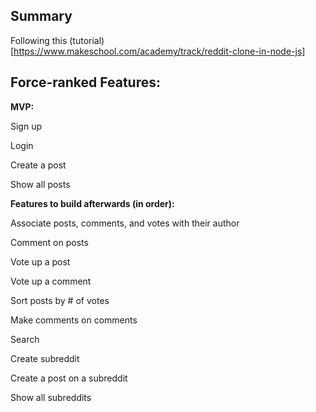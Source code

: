 ## Summary

Following this (tutorial)[https://www.makeschool.com/academy/track/reddit-clone-in-node-js]


## Force-ranked Features:

**MVP:**

Sign up

Login

Create a post

Show all posts


**Features to build afterwards (in order):**

Associate posts, comments, and votes with their author

Comment on posts

Vote up a post

Vote up a comment

Sort posts by # of votes

Make comments on comments

Search

Create subreddit

Create a post on a subreddit

Show all subreddits
